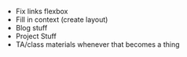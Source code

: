 - Fix links flexbox
- Fill in context (create layout)
- Blog stuff
- Project Stuff
- TA/class materials whenever that becomes a thing
